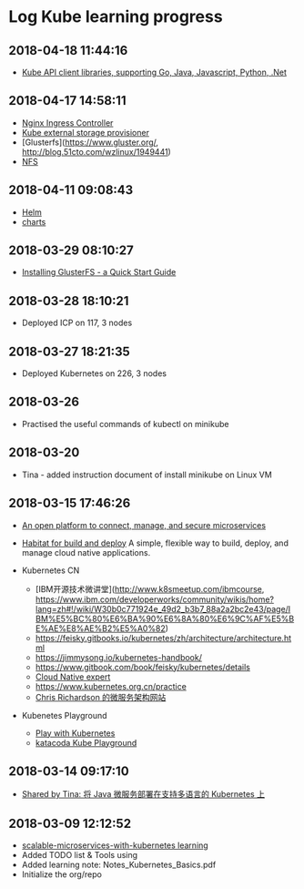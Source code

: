 # Log Kube learning progress

## 2018-04-18 11:44:16

* [Kube API client libraries, supporting Go, Java, Javascript, Python, .Net](https://kubernetes.io/docs/reference/client-libraries/)

## 2018-04-17 14:58:11

* [Nginx Ingress Controller](https://github.com/kubernetes/ingress-nginx/blob/master/README.md)
* [Kube external storage provisioner](https://github.com/kubernetes-incubator/external-storage)
* [Glusterfs](https://www.gluster.org/, http://blog.51cto.com/wzlinux/1949441)
* [NFS](https://github.com/kubernetes-incubator/external-storage/tree/master/nfs)

## 2018-04-11 09:08:43

* [Helm](https://github.com/kubernetes/helm)
* [charts](https://github.com/kubernetes/helm/blob/master/docs/charts.md)

## 2018-03-29 08:10:27

* [Installing GlusterFS - a Quick Start Guide](https://docs.gluster.org/en/latest/Quick-Start-Guide/Quickstart/)

## 2018-03-28 18:10:21

* Deployed ICP on 117, 3 nodes

## 2018-03-27 18:21:35

* Deployed Kubernetes on 226, 3 nodes

## 2018-03-26

* Practised the useful commands of kubectl on minikube

## 2018-03-20

* Tina - added instruction document of install minikube on Linux VM

## 2018-03-15 17:46:26

* [An open platform to connect, manage, and secure microservices](https://istio.io/)
* [Habitat for build and deploy](https://www.habitat.sh/)
  A simple, flexible way to build, deploy, and manage cloud native applications.

* Kubernetes CN
  * [IBM开源技术微讲堂](http://www.k8smeetup.com/ibmcourse, https://www.ibm.com/developerworks/community/wikis/home?lang=zh#!/wiki/W30b0c771924e_49d2_b3b7_88a2a2bc2e43/page/IBM%E5%BC%80%E6%BA%90%E6%8A%80%E6%9C%AF%E5%BE%AE%E8%AE%B2%E5%A0%82)
  * https://feisky.gitbooks.io/kubernetes/zh/architecture/architecture.html
  * https://jimmysong.io/kubernetes-handbook/
  * https://www.gitbook.com/book/feisky/kubernetes/details
  * [Cloud Native expert](https://feisky.xyz/)
  * https://www.kubernetes.org.cn/practice
  * [Chris Richardson 的微服务架构网站](http://microservices.io/patterns/cn/index.html)

* Kubenetes Playground
  * [Play with Kubernetes](https://labs.play-with-k8s.com/)
  * [katacoda Kube Playground](https://www.katacoda.com/courses/kubernetes/playground)

## 2018-03-14 09:17:10

* [Shared by Tina: 将 Java 微服务部署在支持多语言的 Kubernetes 上](https://developer.ibm.com/cn/journey/deploy-java-microservices-on-kubernetes-with-polyglot-support/?cm_mmc=dwchina-_-homepage-_-dev-_-news)

## 2018-03-09 12:12:52

* [scalable-microservices-with-kubernetes learning](https://www.udacity.com/course/scalable-microservices-with-kubernetes--ud615)
* Added TODO list & Tools using
* Added learning note: Notes_Kubernetes_Basics.pdf
* Initialize the org/repo
